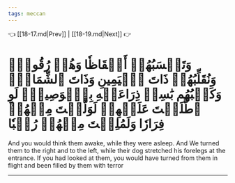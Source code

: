 ```yaml
---
tags: meccan
---
```


👈 [[18-17.md|Prev]] | [[18-19.md|Next]] 👉

# وَتَحۡسَبُهُمۡ أَيۡقَاظٗا وَهُمۡ رُقُودٞۚ وَنُقَلِّبُهُمۡ ذَاتَ ٱلۡيَمِينِ وَذَاتَ ٱلشِّمَالِۖ وَكَلۡبُهُم بَٰسِطٞ ذِرَاعَيۡهِ بِٱلۡوَصِيدِۚ لَوِ ٱطَّلَعۡتَ عَلَيۡهِمۡ لَوَلَّيۡتَ مِنۡهُمۡ فِرَارٗا وَلَمُلِئۡتَ مِنۡهُمۡ رُعۡبٗا

And you would think them awake, while they were asleep. And We turned them to the right and to the left, while their dog stretched his forelegs at the entrance. If you had looked at them, you would have turned from them in flight and been filled by them with terror

---

